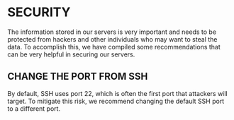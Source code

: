 # SECURITY

The information stored in our servers is very important and needs to be protected from hackers and other individuals who may want to steal the data. To accomplish this, we have compiled some recommendations that can be very helpful in securing our servers.

## CHANGE THE PORT FROM SSH

By default, SSH uses port 22, which is often the first port that attackers will target. To mitigate this risk, we recommend changing the default SSH port to a different port.